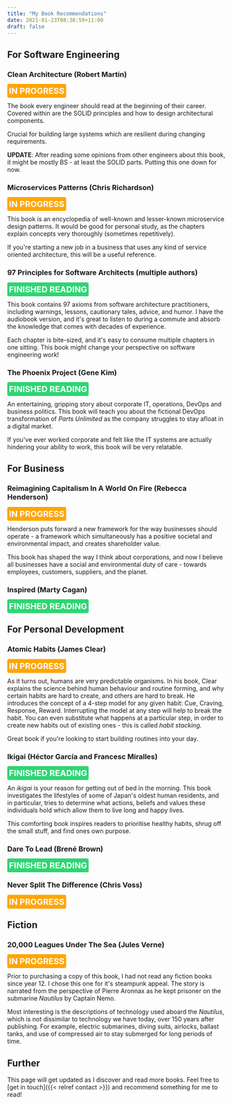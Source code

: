 ```yaml
---
title: "My Book Recommendations"
date: 2021-01-23T08:38:59+11:00
draft: false
---
```


## For Software Engineering

### Clean Architecture (Robert Martin)

<span class="status orange">in progress</span>

The book every engineer should read at the beginning of their career.
Covered within are the SOLID principles and how to design architectural 
components. 

Crucial for building large systems which are resilient
during changing requirements.

**UPDATE**: After reading some opinions from other engineers about this book, it
might be mostly BS - at least the SOLID parts. Putting this one down for now. 

### Microservices Patterns (Chris Richardson)

<span class="status orange">in progress</span>

This book is an encyclopedia of well-known and lesser-known microservice
design patterns. It would be good for personal study, as the chapters
explain concepts very thoroughly (sometimes repetitively).

If you're starting a new job in a business that uses
any kind of service oriented architecture, this will be a useful
reference.

### 97 Principles for Software Architects (multiple authors)

<span class="status green">finished reading</span>

This book contains 97 axioms from software architecture practitioners,
including warnings, lessons, cautionary tales, advice, and humor. I have the audiobook version, and it's great to listen to during a commute and absorb the knowledge that comes with decades of experience.

Each chapter is bite-sized, and it's easy to consume multiple chapters in
one sitting. This book might change your perspective on software 
engineering work!

### The Phoenix Project (Gene Kim)

<span class="status green">finished reading</span>

An entertaining, gripping story about corporate IT, operations, DevOps and
business politics. This book will teach you about the fictional DevOps 
transformation of _Parts Unlimited_ as the company struggles to stay 
afloat in a digital market.

If you've ever worked corporate and felt like the IT systems are actually hindering your ability to work, this book will be very relatable.

## For Business

### Reimagining Capitalism In A World On Fire (Rebecca Henderson)

<span class="status orange">in progress</span>

Henderson puts forward a new framework for the way businesses should operate - a framework which simultaneously has a positive societal and environmental impact, and creates shareholder value. 

This book has shaped the way I think about corporations, and now I believe all businesses have a social and environmental duty of care - towards employees, customers, suppliers, and the planet.

### Inspired (Marty Cagan)

<span class="status green">finished reading</span>

## For Personal Development

### Atomic Habits (James Clear)

<span class="status orange">in progress</span>

As it turns out, humans are very predictable organisms. In his book, Clear explains the science behind human behaviour and routine forming, and why certain habits are hard to create, and others are hard to break. He introduces the concept of a 4-step model for any given habit: Cue, Craving, Response, Reward. Interrupting the model at any step will help to break the habit. You can even substitute what happens at a particular step, in order to create new habits out of existing ones - this is called *habit stacking*. 

Great book if you're looking to start building routines into your day.

### Ikigai (Héctor García and Francesc Miralles)

<span class="status green">finished reading</span>

An *ikigai* is your reason for getting out of bed in the morning. This book investigates the lifestyles of some of Japan's oldest human residents, and in particular, tries to determine what actions, beliefs and values these individuals hold which allow them to live long and happy lives. 

This comforting book inspires readers to prioritise healthy habits, shrug off the small stuff, and find ones own purpose.

### Dare To Lead (Brené Brown) 

<span class="status green">finished reading</span>

### Never Split The Difference (Chris Voss)

<span class="status orange">in progress</span>

## Fiction

### 20,000 Leagues Under The Sea (Jules Verne)

<span class="status orange">in progress</span>

Prior to purchasing a copy of this book, I had not read any fiction books since year 12. I chose this one for it's steampunk appeal. The story is narrated from the perspective of Pierre Aronnax as he kept prisoner on the submarine *Nautilus* by Captain Nemo. 

Most interesting is the descriptions of technology used aboard the *Nautilus*, which is not dissimilar to technology we have today, over 150 years after publishing. For example, electric submarines, diving suits, airlocks, ballast tanks, and use of compressed air to stay submerged for long periods of time.

## Further

This page will get updated as I discover and read more books. 
Feel free to [get in touch]({{< relref contact >}}) and recommend something for me to read!

<style>
.status {
  border-radius: 4px;
  color: white;
  text-transform: uppercase;
  font-size: 1.2rem;
  background-color: #747d8c;
  padding: 4px;
  font-weight: bold;
}.status.orange {
  background-color: #ffa502;
}.status.green {
  background-color: #2ed573;
}</style>
